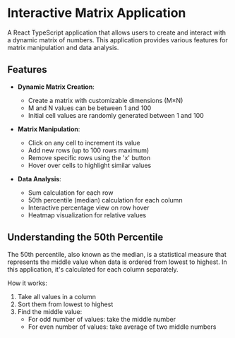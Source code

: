 # Interactive Matrix Application

A React TypeScript application that allows users to create and interact with a dynamic matrix of numbers. This application provides various features for matrix manipulation and data analysis.

## Features

- **Dynamic Matrix Creation**: 
  - Create a matrix with customizable dimensions (M×N)
  - M and N values can be between 1 and 100
  - Initial cell values are randomly generated between 1 and 100

- **Matrix Manipulation**:
  - Click on any cell to increment its value
  - Add new rows (up to 100 rows maximum)
  - Remove specific rows using the 'x' button
  - Hover over cells to highlight similar values

- **Data Analysis**:
  - Sum calculation for each row
  - 50th percentile (median) calculation for each column
  - Interactive percentage view on row hover
  - Heatmap visualization for relative values

## Understanding the 50th Percentile

The 50th percentile, also known as the median, is a statistical measure that represents the middle value when data is ordered from lowest to highest. In this application, it's calculated for each column separately.

How it works:
1. Take all values in a column
2. Sort them from lowest to highest
3. Find the middle value:
   - For odd number of values: take the middle number
   - For even number of values: take average of two middle numbers
